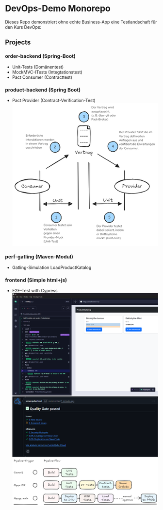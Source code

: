 # DevOps-Demo Monorepo

Dieses Repo demonstriert ohne echte Business-App eine Testlandschaft für den Kurs DevOps:

## Projects
### **order-backend** (Spring-Boot)
  - Unit-Tests (Domänentest)
  - MockMVC-ITests (Integtationstest)
  - Pact Consumer (Contracttest)
### **product-backend** (Spring Boot)
  - Pact Provider (Contract-Verification-Test)
![Pipelines](.github/cdct_vis_deutsch.png "CDCT")
### **perf-gatling** (Maven-Modul)
  - Gatling-Simulation LoadProductKatalog
### **frontend** (Simple html+js)
  - E2E-Test with Cypress \
![Cypress UI](frontend/src/cypress/screenshots/cypress_open.png)
![Sonar PullRequest](.github/sonar_decorator.png)
![Pipelines](.github/pipeline_vis.png "Pipelines")


